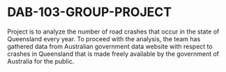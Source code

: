 # DAB-103-GROUP-PROJECT
Project is to analyze the number of road crashes that occur in the state of Queensland every year. To proceed with the analysis, the team has gathered data from Australian government data website with respect to crashes in Queensland that is made freely available by the government of Australia for the public. 
